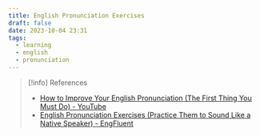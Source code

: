 ```yaml
---
title: English Pronunciation Exercises
draft: false
date: 2023-10-04 23:31
tags:
  - learning
  - english
  - pronunciation
---
```





> [!info] References
> - [How to Improve Your English Pronunciation (The First Thing You Must Do) - YouTube](https://www.youtube.com/watch?v=5l-fo-d0gt8)
> - [English Pronunciation Exercises (Practice Them to Sound Like a Native Speaker) - EngFluent](https://engfluent.com/english-pronunciation-exercises)

